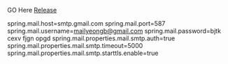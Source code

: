 GO Here [Release ](https://yeongb.notion.site/Release-Note-2e73532c2a804a1d8f1d543efb530223?pvs=4)


spring.mail.host=smtp.gmail.com
spring.mail.port=587
spring.mail.username=mailyeongb@gmail.com
spring.mail.password=bjtk cexv fjgn opgd
spring.mail.properties.mail.smtp.auth=true
spring.mail.properties.mail.smtp.timeout=5000
spring.mail.properties.mail.smtp.starttls.enable=true
